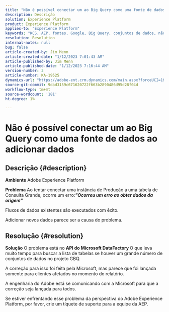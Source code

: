 ```yaml
---
title: "Não é possível conectar um ao Big Query como uma fonte de dados ao adicionar dados"
description: Descrição
solution: Experience Platform
product: Experience Platform
applies-to: "Experience Platform"
keywords: "KCS, AEP, fontes, Google, Big Query, conjuntos de dados, não é possível se conectar, fonte de dados, adição de dados, Adobe Experience Platform, FAQ"
resolution: Resolution
internal-notes: null
bug: false
article-created-by: Jim Menn
article-created-date: "1/12/2023 7:01:43 AM"
article-published-by: Jim Menn
article-published-date: "1/12/2023 7:16:44 AM"
version-number: 3
article-number: KA-19525
dynamics-url: "https://adobe-ent.crm.dynamics.com/main.aspx?forceUCI=1&pagetype=entityrecord&etn=knowledgearticle&id=e5fa61f4-4692-ed11-aad1-6045bd0065f9"
source-git-commit: 9dad3159c671620722f663b2890486d95d28f04d
workflow-type: tm+mt
source-wordcount: '181'
ht-degree: 1%

---
```


# Não é possível conectar um ao Big Query como uma fonte de dados ao adicionar dados

## Descrição {#description}


<b>Ambiente</b>
Adobe Experience Platform

<b>Problema</b>
Ao tentar conectar uma instância de Produção a uma tabela de Consulta Grande, ocorre um erro:<b>*&quot;</b><b>Ocorreu um erro ao obter dados da origem</b><b>&quot;</b>*

Fluxos de dados existentes são executados com êxito.

Adicionar novos dados parece ser a causa do problema.


## Resolução {#resolution}


<b>Solução</b>
O problema está no <b>API do Microsoft DataFactory </b>O que leva muito tempo para buscar a lista de tabelas se houver um grande número de conjuntos de dados no projeto GBQ.

A correção para isso foi feita pela Microsoft, mas parece que foi lançada somente para clientes afetados no momento do relatório.

A engenharia do Adobe está se comunicando com a Microsoft para que a correção seja lançada para todos.

Se estiver enfrentando esse problema da perspectiva do Adobe Experience Platform, por favor, crie um tíquete de suporte para a equipe da AEP.
